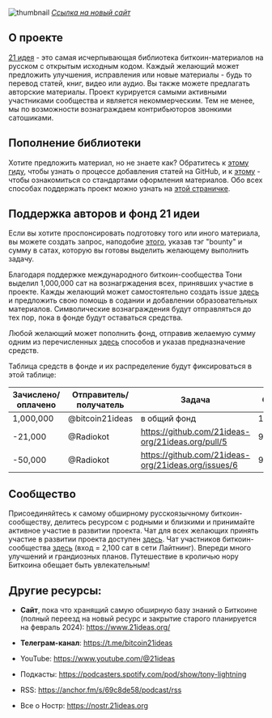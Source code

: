 ![thumbnail](https://new.21ideas.org/posts/main/21ideas.png)
_[Ссылка на новый сайт](new.21ideas.org)_


## О проекте 

[21 идея](https://new.21ideas.org) - это самая исчерпывающая библиотека биткоин-материалов на русском с открытым исходным кодом. Каждый желающий может предложить улучшения, исправления или новые материалы - будь то перевод статей, книг, видео или аудио. Вы также можете предлагать авторские материалы. Проект курируется самыми активными участниками сообщества и является некоммерческим. Тем не менее, мы по возможности вознаграждаем контрибьюторов звонкими сатошиками.

## Пополнение библиотеки

Хотите предложить материал, но не знаете как? Обратитесь к [этому гиду](https://new.21ideas.org/docs/Contribute/github/), чтобы узнать о процессе добавления статей на GitHub, и к [этому](https://new.21ideas.org/docs/Contribute/syntax/) - чтобы ознакомиться со стандартами оформления материалов. Обо всех способах поддержать проект можно узнать на [этой страничке](https://new.21ideas.org/contribute/). 

## Поддержка авторов и фонд 21 идеи

Если вы хотите проспонсировать подготовку того или иного материала, вы можете создать запрос, наподобие [этого](https://github.com/21ideas-org/21ideas.org/issues/3), указав тэг "bounty" и сумму в сатах, которую вы готовы выделить желающему выполнить задачу.

Благодаря поддержке международного биткоин-сообщества Тони выделил 1,000,000 сат на вознагржадения всех, принявших участие в проекте. Кажды желающий может самостоятельно создать issue [здесь](https://github.com/21ideas-org/21ideas.org/issues) и предложить свою помощь в содании и добавлении образовательных материалов. Символические вознаграждения будут отправляться до тех пор, пока в фонде будут оставаться средства. 

Любой желающий может пополнить фонд, отправив желаемую сумму одним из перечисленных [здесь](https://new.21ideas.org) способов и указав предназначение средств.

Таблица средств в фонде и их распределение будут фиксироваться в этой таблице:

| Зачислено/оплачено | Отправитель/получатель | Задача         | Остаток      |
| --------           | -------                | --------       | -------      |
| 1,000,000          | @bitcoin21ideas        | в общий фонд   | 1,000,000    |
| -21,000            | @Radiokot              | https://github.com/21ideas-org/21ideas.org/pull/5 | 979,000     |
| -50,000   | @Radiokot    | https://github.com/21ideas-org/21ideas.org/issues/6    | 929,000    |

## Сообщество

Присоединяйтесь к самому обширному русскоязычному биткоин-сообществу, делитесь ресурсом с родными и близкими и принимайте активное участие в развитии проекта. Чат для всех желающих принять участие в развитии проекта доступен [здесь](https://t.me/+DVlyZlInKfBkY2M0). Чат участников биткоин-сообщества [здесь](https://t.me/+vy_hhLBc1IAzMjU0) (вход = 2,100 сат в сети Лайтнинг). Впереди много улучшений и грандиозных планов. Путешествие в кроличью нору Биткоина обещает быть увлекательным!

## Другие ресурсы:

- **Сайт**, пока что хранящий самую обширную базу знаний о Биткоине (полный переезд на новый ресурс и закрытие старого планируется на февраль 2024): https://www.21ideas.org/

- **Телеграм-канал**: https://t.me/bitcoin21ideas
- YouTube: https://www.youtube.com/@21ideas
- Подкасты: https://podcasters.spotify.com/pod/show/tony-lightning
- RSS: https://anchor.fm/s/69c8de58/podcast/rss
- Все о Ностр: https://nostr.21ideas.org
